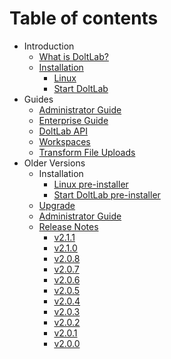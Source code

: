 # Table of contents

- Introduction
  - [What is DoltLab?](introduction/what-is-doltlab.md)
  - [Installation](introduction/installation.md)
    - [Linux](introduction/installation/linux.md)
    - [Start DoltLab](introduction/installation/start-doltlab.md) 
- Guides
  - [Administrator Guide](guides/administrator/administrator.md)
  - [Enterprise Guide](guides/administrator/enterprise.md)
  - [DoltLab API](guides/dolthub/api/api.md)
  - [Workspaces](guides/dolthub/workspaces.md)
  - [Transform File Uploads](guides/dolthub/transform-uploads.md)
- Older Versions
  - Installation
    - [Linux pre-installer](older/installation/pre-installer-linux.md)
    - [Start DoltLab pre-installer](older/installation/start-doltlab-pre-installer.md)
  - [Upgrade](older/upgrading.md)
  - [Administrator Guide](guides/administrator/pre-installer-administrator-guide.md)
  - [Release Notes](older/release-notes.md)
    - [v2.1.1](older/release-notes/v2.1.1.md)
    - [v2.1.0](older/release-notes/v2.1.0.md)
    - [v2.0.8](older/release-notes/v2.0.8.md)
    - [v2.0.7](older/release-notes/v2.0.7.md)
    - [v2.0.6](older/release-notes/v2.0.6.md)
    - [v2.0.5](older/release-notes/v2.0.5.md)
    - [v2.0.4](older/release-notes/v2.0.4.md)
    - [v2.0.3](older/release-notes/v2.0.3.md)
    - [v2.0.2](older/release-notes/v2.0.2.md)
    - [v2.0.1](older/release-notes/v2.0.1.md)
    - [v2.0.0](older/release-notes/v2.0.0.md)
    